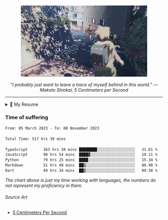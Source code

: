<p align="center"><img src="asset/header.jpg" width="80%"/></p>
<p align="center"><i>“I probably just want to leave a trace of myself behind in this world.” ― Makoto Shinkai, 5 Centimeters per Second</i></p>

---

<details>
  <summary>📃 My Resume</summary>

### Education

- 📖 **Computer Science**\
📆 10/2021 - present\
📍 **Thang Long University** - Hoang Mai, Hanoi, Vietnam

### Experience

<img align="right" src="https://img.shields.io/badge/Next.js-black?style=flat&logo=next.js&logoColor=white"/>
<img align="right" src="https://img.shields.io/badge/Ant_Design-ant?style=flat&logo=antdesign&logoColor=white&color=%230170FE"/>
<img align="right" src="https://img.shields.io/badge/node.js-6DA55F?style=flat&logo=node.js&logoColor=white"/>


- 👨‍💻 **Frontend Web Intern**\
📆 07/2023 - present\
📍 **MQ ICT Solutions** - Hoang Mai, Hanoi, Vietnam
  
<!--
## Skills

<img align="right" src="https://img.shields.io/badge/Python-3776AB?logo=python&logoColor=white" />


**Programming**

<img align="right" src="https://img.shields.io/badge/Windows-0078D6?logo=windows&logoColor=white" />
-->

</details>

### Time of suffering

<!--START_SECTION:waka-->

```txt
From: 05 March 2023 - To: 08 November 2023

Total Time: 517 hrs 39 mins

TypeScript       163 hrs 38 mins ████████░░░░░░░░░░░░░░░░░   31.61 %
JavaScript       98 hrs 54 mins  ████▓░░░░░░░░░░░░░░░░░░░░   19.11 %
Python           79 hrs 25 mins  ████░░░░░░░░░░░░░░░░░░░░░   15.34 %
Markdown         51 hrs 40 mins  ██▒░░░░░░░░░░░░░░░░░░░░░░   09.98 %
Dart             49 hrs 34 mins  ██▒░░░░░░░░░░░░░░░░░░░░░░   09.58 %
```

<!--END_SECTION:waka-->

_The chart above is just my time working with languages, the numbers do not represent my proficiency in them._

###### Source Art

-  [5 Centimeters Per Second](https://wallhaven.cc/w/nrowq1)


